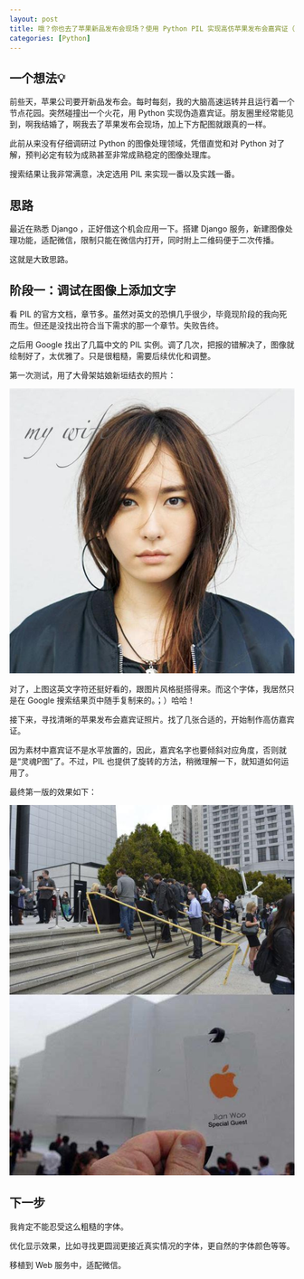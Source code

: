 ```yaml
---
layout: post
title: 哦？你也去了苹果新品发布会现场？使用 Python PIL 实现高仿苹果发布会嘉宾证（一）
categories: [Python]
---
```


## 一个想法💡

前些天，苹果公司要开新品发布会。每时每刻，我的大脑高速运转并且运行着一个节点花园。突然碰撞出一个火花，用 Python 实现伪造嘉宾证。朋友圈里经常能见到，啊我结婚了，啊我去了苹果发布会现场，加上下方配图就跟真的一样。

此前从来没有仔细调研过 Python 的图像处理领域，凭借直觉和对 Python 对了解，预判必定有较为成熟甚至非常成熟稳定的图像处理库。

搜索结果让我非常满意，决定选用 PIL 来实现一番以及实践一番。

## 思路

最近在熟悉 Django ，正好借这个机会应用一下。搭建 Django 服务，新建图像处理功能，适配微信，限制只能在微信内打开，同时附上二维码便于二次传播。

这就是大致思路。

## 阶段一：调试在图像上添加文字

看 PIL 的官方文档，章节多。虽然对英文的恐惧几乎很少，毕竟现阶段的我向死而生。但还是没找出符合当下需求的那一个章节。失败告终。

之后用 Google 找出了几篇中文的 PIL 实例。调了几次，把报的错解决了，图像就绘制好了，太优雅了。只是很粗糙，需要后续优化和调整。

第一次测试，用了大骨架姑娘新垣结衣的照片：

![test-draw](/image/20170927-pil-test-1.jpg)

对了，上图这英文字符还挺好看的，跟图片风格挺搭得来。而这个字体，我居然只是在 Google 搜索结果页中随手复制来的。；）哈哈！

接下来，寻找清晰的苹果发布会嘉宾证照片。找了几张合适的，开始制作高仿嘉宾证。

因为素材中嘉宾证不是水平放置的，因此，嘉宾名字也要倾斜对应角度，否则就是“灵魂P图”了。不过，PIL 也提供了旋转的方法，稍微理解一下，就知道如何运用了。

最终第一版的效果如下：

![test-draw2](/image/20170927-pil-test-2.jpg)

## 下一步

我肯定不能忍受这么粗糙的字体。

优化显示效果，比如寻找更圆润更接近真实情况的字体，更自然的字体颜色等等。

移植到 Web 服务中，适配微信。
